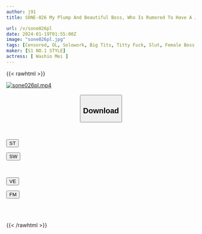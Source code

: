 ```yaml
---
author: j91
title: SONE-026 My Plump And Beautiful Boss, Who Is Rumored To Have A J-cup, Invited Me For A Drink At His House...and We Continued To Have Sex For 3 Days And 3 Nights... Mei Washio

url: /v/sone026pl
date: 2024-01-19T01:55:00Z
image: "sone026pl.jpg"
tags: [Censored, OL, Solowork, Big Tits, Titty Fuck, Slut, Female Boss	]
maker: [S1 NO.1 STYLE]
actress: [ Washio Mei ]
---
```



{{< rawhtml >}}

<div class="video" data-videoid="kLBlp82qy6FOoPL">
    <a href="javascript:;">
        <img src="/v/sone026pl/sone026pl.jpg" width="WIDTH" height="HEIGHT" alt="sone026pl.mp4" loading="lazy">
    </a>
</div>

<script type="text/javascript" src="https://j91.asia/asset/on-demand-st.js"></script>

<br>
  <link rel="stylesheet" href="https://j91.asia/asset/bs5.css">
  
  <center>
  <button class="btn btn-primary" type="button" data-bs-toggle="collapse" data-bs-target=".multi-collapse" aria-expanded="false" aria-controls="multiCollapseExample1 multiCollapseExample2"><h2>Download</h2></button></center>
</p>
<div class="row">
  <div class="col">
    <div class="collapse multi-collapse" id="multiCollapseExample1">
      <div class="card card-body">
	      	      <br>
<div class="buttons">  
<p><a href="https://streamtape.to/v/kLBlp82qy6FOoPL" target="_blank"><button class="btn-hover color-3"><i class="fa fa-download"></i> ST</button></a></p>
<p><a href="https://flaswish.com/ba0oqbm09ps9" target="_blank"><button class="btn-hover color-2"><i class="fa fa-download"></i> SW</button></a></p></div>
    </div>
  </div>
</div>
  <div class="col">
    <div class="collapse multi-collapse" id="multiCollapseExample2">
      <div class="card card-body">
	      <br>
<div class="buttons">
<p><a href="javascript:;" target="_blank"><button class="btn-hover color-9"><i class="fa fa-download"></i> VE</button></a></p>
<p><a href="javascript:;" target="_blank"><button class="btn-hover color-8"><i class="fa fa-download"></i> FM</button></a></p></div>
<br><br>
      </div>
    </div>
  </div>
</div>

{{< /rawhtml >}}